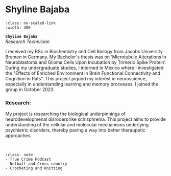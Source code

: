 # Shyline Bajaba

```{image} ../../img/members/shyline.jpg 
:class: no-scaled-link
:width: 300
```

**`Shyline Bajaba`**  
_Research Technician_  
[<i class="fa-solid fa-building-columns" style="color: #d74242;"></i>](https://research-information.bris.ac.uk/en/persons/)
[<i class="fa-solid fa-envelope"></i>](mailto:shyline.bajaba@bristol.ac.uk)
<!-- [<i class="fa-brands fa-twitter fa-lg" style="color:#2a67cf"></i>](https://www.twitter.com)
[<i class="fa-brands fa-linkedin-in fa-lg" style="color:#5a97d8"></i>](https://www.linkedin.com)
[<i class="fa-brands fa-researchgate" style="color: #57dba8;"></i>](https://www.researchgate.com)
[<i class="fa-brands fa-orcid" style="color: #6eee5d;"></i>](https://www.orcid.org)
[<i class="fa-brands fa-github" style="color: #696969;"></i>](https://www.github.com) -->

I received my BSc in Biochemistry and Cell Biology from Jacobs University Bremen in Germany. My Bachelor's thesis was on ‘Microtubule Alterations in Neuroblastoma and Glioma Cells Upon Incubation by Trimeric Spike Protein’. During my undergraduate studies, I interned in Mexico where I investigated the "Effects of Enriched Environment in Brain Functional Connectivity and Cognition in Rats". This project piqued my interest in neuroscience, especially in understanding learning and memory processes. I joined the group in October 2023. 

### Research:

My project is researching the biological underpinnings of neurodevelopmenal disroders like schizphrenia. This project aims to provide understanding of the cellular and molecular mechanisms underlying  psychiatric disorders, thereby paving a way into better theraupetic approaches.


&nbsp;


```{admonition} Outside of the lab
:class: note
- True Crime Podcast
- Netball and Cross country
- Crocheting and Knitting
``` 


&nbsp;

